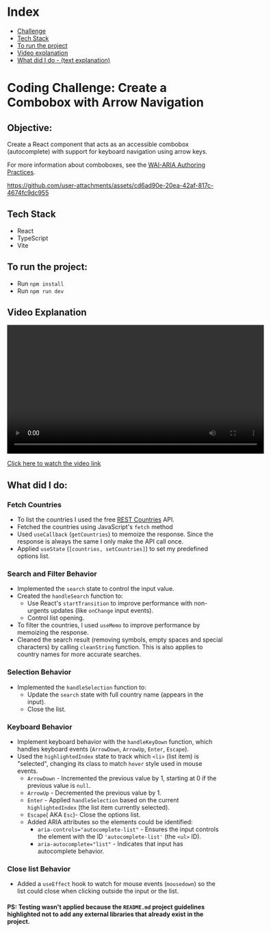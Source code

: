 # Index
- [Challenge](#coding-challenge-create-a-combobox-with-arrow-navigation)
- [Tech Stack](#tech-stack)
- [To run the project](#to-run-the-project)
- [Video explanation](#video-explanation)
- [What did I do - (text explanation)](#what-did-i-do)



# Coding Challenge: Create a Combobox with Arrow Navigation

## Objective:

Create a React component that acts as an accessible combobox (autocomplete) with support for keyboard navigation using arrow keys.

For more information about comboboxes, see the [WAI-ARIA Authoring Practices](https://www.w3.org/WAI/ARIA/apg/patterns/combobox/).



https://github.com/user-attachments/assets/cd6ad90e-20ea-42af-817c-4674fc9dc955


## Tech Stack

- React
- TypeScript
- Vite


## To run the project:
- Run `npm install`
- Run `npm run dev`

## Video Explanation
<video width="600" controls>
  <source src="./src/assets/explanation-video/combobox.mp4" type="video/mp4">
  Something went wrong
</video>

[Click here to watch the video link](https://youtu.be/UyfpaM1PtJ4)



## What did I do:

### Fetch Countries
- To list the countries I used the free [REST Countries](https://restcountries.com/) API.
- Fetched the countries using JavaScript's `fetch` method
- Used `useCallback` (`getCountries`) to memoize the response. Since the response is always the same I only make the API call once.
- Applied `useState` (`[countries, setCountries]`) to set my predefined options list.

### Search and Filter Behavior
- Implemented the `search` state to control the input value.
- Created the `handleSearch` function to:
  - Use React's `startTransition` to improve performance with non-urgents updates (like `onChange` input events).
  - Control list opening.
- To filter the countries, I used `useMemo` to improve performance by memoizing the response.
- Cleaned the search result (removing symbols, empty spaces and special characters) by calling `cleanString` function. This is also applies to country names for more accurate searches.

### Selection Behavior

- Implemented the `handleSelection` function to:
  - Update the `search` state with full country name (appears in the input).
  - Close the list.

### Keyboard Behavior
- Implement keyboard behavior with the `handleKeyDown` function, which handles keyboard events (`ArrowDown`, `ArrowUp`, `Enter`, `Escape`).
- Used the `highlightedIndex` state to track which `<li>` (list item) is "selected", changing its class to match `hover` style used in mouse events.
    - `ArrowDown` - Incremented the previous value by 1, starting at 0 if the previous value is `null`.
    - `ArrowUp` - Decremented the previous value by 1.
    - `Enter` -  Applied `handleSelection` based on the current `highlightedIndex` (the list item currently selected).
    - `Escape`( AKA `Esc`)- Close the options list.
  - Added ARIA attributes so the elements could be identified:
    - `aria-controls="autocomplete-list"` - Ensures the input controls the element with the ID `'autocomplete-list'` (the `<ul>` ID).
    - `aria-autocomplete="list"` - Indicates that input has autocomplete behavior.

### Close list Behavior
- Added a `useEffect` hook to watch for mouse events (`mousedown`) so the list could close when clicking outside the input or the list.

#### PS: Testing wasn't applied because the `README.md` project guidelines highlighted not to add any external libraries that already exist in the project.